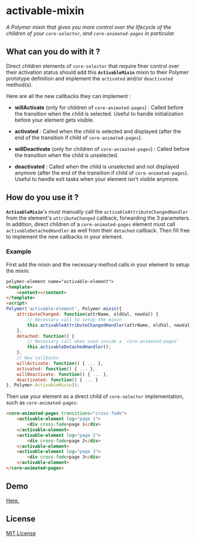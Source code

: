 # activable-mixin

_A Polymer mixin that gives you more control over the lifecycle of the children of your `core-selector`, and `core-animated-pages` in particular._

## What can you do with it ?

Direct children elements of `core-selector` that require finer control over their
activation status should add this **`ActivableMixin`** mixin to their Polymer
prototype definition and implement the `activated` and/or `deactivated` method(s).

Here are all the new callbacks they can implement :
* **willActivate** (only for children of `core-animated-pages`) :
Called before the transition when the child is selected. Useful to handle initialization
before your element gets visible.

* **activated** :
Called when the child is selected and displayed (after the end of the transition
if child of `core-animated-pages`).
* **willDeactivate** (only for children of `core-animated-pages`) :
Called before the transition when the child is unselected.

* **deactivated** :
Called when the child is unselected and not displayed anymore (after the end
of the transition if child of `core-animated-pages`).
Useful to handle exit tasks when your element isn't visible anymore.
 
## How do you use it ?

**`ActivableMixin`**'s must manually call the `activableAttributeChangedHandler` from the
element's `attributeChanged` callback, forwarding the 3 parameters. In addition, direct
children of a `core-animated-pages` element must call `activableDetachedHandler`
as well from their `detached` callback.
Then fill free to implement the new callbacks in your element.

### Example

First add the mixin and the necessary method calls in your element to setup the mixin:

```html
polymer-element name="activable-element">
<template>
	<content></content>
</template>
<script>
Polymer('activable-element', Polymer.mixin({
	attributeChanged: function(attrName, oldVal, newVal) {
		// Necessary call to setup the mixin
		this.activableAttributeChangedHandler(attrName, oldVal, newVal);
	},
	detached: function() {
		// Necessary call when used inside a `core-animated-pages`
		this.activableDetachedHandler();
	},
	// New callbacks
	willActivate: function() { ... },
	activated: function() { ... },
	willDeactivate: function() { ... },
	deactivated: function() { ... }
}, Polymer.ActivableMixin));
```

Then use your element as a direct child of `core-selector` implementation, such as `core-animated-pages`:
```html
<core-animated-pages transitions="cross-fade">
	<activable-element log="page 1">
		<div cross-fade>page 1</div>
	</activable-element>
	<activable-element log="page 2">
		<div cross-fade>page 2</div>
	</activable-element>
	<activable-element log="page 3">
		<div cross-fade>page 3</div>
	</activable-element>
</core-animated-pages>
```

## Demo

[Here.](http://vguillou.github.io/webcomponents/activable-mixin/demo.html)

## License

[MIT License](http://opensource.org/licenses/MIT)